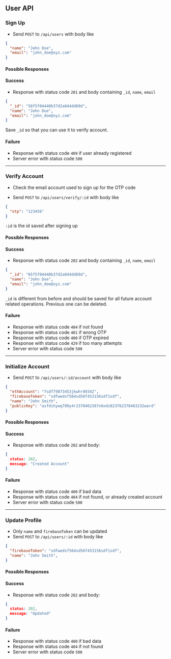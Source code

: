 ## User API
### Sign Up
* Send `POST` to `/api/users` with body like
```json
{
  "name": "John Doe",
  "email": "john_doe@xyz.com"
}
```

#### Possible Responses
#### Success
* Response with status code `201` and body containing `_id`, `name`, `email`
```json
{
  "_id": "58f5f04440b37d2a044dd69d",
  "name": "John Doe",
  "email": "john_doe@xyz.com"
}
```
Save `_id` so that you can use it to verify account.

#### Failure
* Response with status code `409` if user already registered
* Server error with status code `500`

---

### Verify Account
* Check the email account used to sign up for the OTP code

* Send `POST` to `/api/users/verify/:id` with body like
```json
{
  "otp": "123456"
}
```
`:id` is the id saved after signing up


#### Possible Responses
#### Success
* Response with status code `202` and body containing `_id`, `name`, `email`
```json
{
  "_id": "65f5f04440b37d2a044dd69d",
  "name": "John Doe",
  "email": "john_doe@xyz.com"
}
```
`_id` is different from before and should be saved for all future account related operations. Previous one can be deleted.

#### Failure
* Response with status code `404` if not found
* Response with status code `401` if wrong OTP
* Response with status code `400` if OTP expired
* Response with status code `429` if too many attempts
* Server error with status code `500`

---

### Initialize Account
* Send `POST` to `/api/users/:id/account` with body like
```json
{
  "ethAccount": "fsdf79873453jkwhr89342",
  "firebaseToken": "sdfwedsf564sd56f453156sdf1sdf",
  "name": "John Smith",
  "publicKey": "asfdihywq789y4r2378462387n6xdz823762378463232werd"
}
```

#### Possible Responses
#### Success
* Response with status code `202` and body:
```json
{
  status: 202,
  message: "Created Account"
}
```

#### Failure
* Response with status code `400` if bad data
* Response with status code `404` if not found, or already created account
* Server error with status code `500`

---

### Update Profile
* Only `name` and `firebaseToken` can be updated
* Send `POST` to `/api/users/:id` with body like
```json
{
  "firebaseToken": "sdfwedsf564sd56f453156sdf1sdf",
  "name": "John Smith",
}
```

#### Possible Responses
#### Success
* Response with status code `202` and body:
```json
{
  status: 202,
  message: "Updated"
}
```

#### Failure
* Response with status code `400` if bad data
* Response with status code `404` if not found
* Server error with status code `500`
